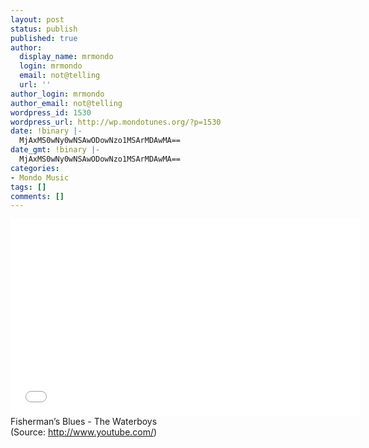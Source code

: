 ```yaml
---
layout: post
status: publish
published: true
author:
  display_name: mrmondo
  login: mrmondo
  email: not@telling
  url: ''
author_login: mrmondo
author_email: not@telling
wordpress_id: 1530
wordpress_url: http://wp.mondotunes.org/?p=1530
date: !binary |-
  MjAxMS0wNy0wNSAwODowNzo1MSArMDAwMA==
date_gmt: !binary |-
  MjAxMS0wNy0wNSAwODowNzo1MSArMDAwMA==
categories:
- Mondo Music
tags: []
comments: []
---
```

<iframe width="560" height="315" src="//www.youtube.com/embed/_VKouBHarIo" frameborder="0"> </iframe>
Fisherman&#8217;s Blues - The Waterboys
<div class="attribution">(<span>Source:</span> <a href="http://www.youtube.com/">http://www.youtube.com/</a>)</div>
